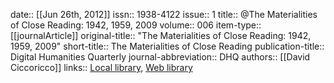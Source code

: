 date:: [[Jun 26th, 2012]]
issn:: 1938-4122
issue:: 1
title:: @The Materialities of Close Reading: 1942, 1959, 2009
volume:: 006
item-type:: [[journalArticle]]
original-title:: "The Materialities of Close Reading: 1942, 1959, 2009"
short-title:: The Materialities of Close Reading
publication-title:: Digital Humanities Quarterly
journal-abbreviation:: DHQ
authors:: [[David Ciccoricco]]
links:: [Local library](zotero://select/groups/2386895/items/D42FS89T), [Web library](https://www.zotero.org/groups/2386895/items/D42FS89T)

